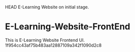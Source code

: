 HEAD
E-Learning Website on initial stage.
# E-Learning-Website-FrontEnd
This is E-Learning Website Frontend UI.
 1f954cc43af75b483aa12887109a342f1090d2c8
